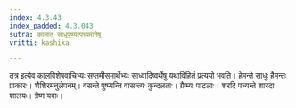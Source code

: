 ```yaml
---
index: 4.3.43
index_padded: 4.3.043
sutra: कालात् साधुपुष्प्यत्पच्यमानेषु
vritti: kashika

---
```

तत्र इत्येव कालविशेषवाचिभ्यः सप्तमीसमार्थेभ्यः साध्वादिष्वर्थेषु यथाविहितं प्रत्ययो भवति। हेमन्ते साधुः हैमन्तः प्राकारः। शैशिरमनुलेपनम्। वसन्ते पुष्प्यन्ति वासन्त्यः कुन्दलताः। ग्रैष्म्यः पाटलाः। शरदि पच्यन्ते शारदाः शालयः। ग्रैष्म यवाः।